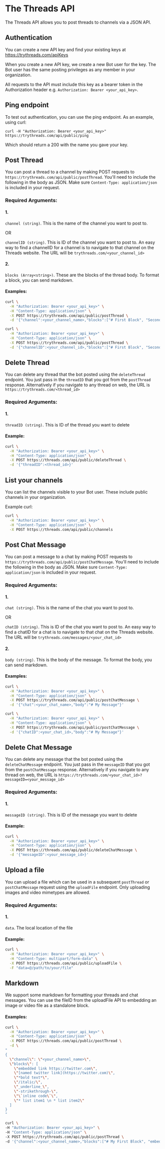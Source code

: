 # The Threads API

The Threads API allows you to post threads to channels via a JSON API.

## Authentication

You can create a new API key and find your existing keys at https://trythreads.com/apiKeys

When you create a new API key, we create a new Bot user for the key. The Bot user has the same posting privileges as any member in your organization.

All requests to the API must include this key as a bearer token in the Authorization header e.g. `Authorization: Bearer <your_api_key>`.

## Ping endpoint

To test out authentication, you can use the ping endpoint. As an example, using curl:

`curl -H "Authorization: Bearer <your_api_key>" https://trythreads.com/api/public/ping`

Which should return a 200 with the name you gave your key. 

## Post Thread

You can post a thread to a channel by making POST requests to `https://trythreads.com/api/public/postThread`. You'll need to include the following in the body as JSON. Make sure `Content-Type: application/json` is included in your request.

### Required Arguments:

#### 1. 
`channel (string)`. This is the name of the channel you want to post to.

  OR

`channelID (string)`. This is ID of the channel you want to post to.  An easy way to find a channelID for a channel is to navigate to that channel on the Threads website. The URL will be `trythreads.com/<your_channel_id>`

#### 2. 
`blocks (Array<string>)`. These are the blocks of the thread body. To format a block, you can send markdown.

#### Examples:

```bash
curl \
  -H "Authorization: Bearer <your_api_key>" \
  -H "Content-Type: application/json" \
  -X POST https://trythreads.com/api/public/postThread \
  -d '{"channel":<your_channel_name>,"blocks":["# First Block", "Second block"]}'
```

```bash
curl \
  -H "Authorization: Bearer <your_api_key>" \
  -H "Content-Type: application/json" \
  -X POST https://trythreads.com/api/public/postThread \
  -d '{"channelID":<your_channel_id>,"blocks":["# First Block", "Second block"]}'
```

## Delete Thread

You can delete any thread that the bot posted using the `deleteThread` endpoint. You just pass in the `threadID` that you got from the `postThread` response. Alternatively if you navigate to any thread on web, the URL is `https://trythreads.com/<thread_id>`

### Required Arguments:

#### 1.
`threadID (string)`. This is ID of the thread you want to delete

#### Example:

```bash
curl \
  -H "Authorization: Bearer <your_api_key>" \
  -H "Content-Type: application/json" \
  -X POST https://threads.com/api/public/deleteThread \
  -d '{"threadID":<thread_id>}'
```

## List your channels

You can list the channels visible to your Bot user. These include public channels in your organization.

Example curl:

```bash
curl \
  -H "Authorization: Bearer <your_api_key>" \
  -H "Content-Type: application/json" \
  -X POST https://threads.com/api/public/channels
```

## Post Chat Message

You can post a message to a chat by making POST requests to `https://trythreads.com/api/public/postChatMessage`. You'll need to include the following in the body as JSON. Make sure `Content-Type: application/json` is included in your request.

### Required Arguments:

#### 1.
`chat (string)`. This is the name of the chat you want to post to.

OR

`chatID (string)`. This is ID of the chat you want to post to.  An easy way to find a chatID for a chat is to navigate to that chat on the Threads website. The URL will be `trythreads.com/messages/<your_chat_id>`

#### 2.
`body (string)`. This is the body of the message. To format the body, you can send markdown.

#### Examples:

```bash
curl \
  -H "Authorization: Bearer <your_api_key>" \
  -H "Content-Type: application/json" \
  -X POST https://trythreads.com/api/public/postChatMessage \
  -d '{"chat":<your_chat_name>,"body":"# My Message"}'
```

```bash
curl \
  -H "Authorization: Bearer <your_api_key>" \
  -H "Content-Type: application/json" \
  -X POST https://trythreads.com/api/public/postChatMessage \
  -d '{"chatID":<your_chat_id>,"body":"# My Message"}'
```

## Delete Chat Message

You can delete any message that the bot posted using the `deleteChatMessage` endpoint. You just pass in the `messageID` that you got from the `postChatMessage` response. Alternatively if you navigate to any thread on web, the URL is `https://trythreads.com/<your_chat_id>?messageID=<your_message_id>`

### Required Arguments:

#### 1.
`messageID (string)`. This is ID of the message you want to delete

#### Example:

```bash
curl \
  -H "Authorization: Bearer <your_api_key>" \
  -H "Content-Type: application/json" \
  -X POST https://threads.com/api/public/deleteChatMessage \
  -d '{"messageID":<your_message_id>}'
```


## Upload a file

You can upload a file which can be used in a subsequent `postThread` or `postChatMessage` request using the `uploadFile` endpoint.
Only uploading images and video mimetypes are allowed.

### Required Arguments:

#### 1.
`data`. The local location of the file 


#### Example:
```bash
curl \
  -H "Authorization: Bearer <your_api_key>" \
  -H "Content-Type: multipart/form-data" \
  -X POST https://threads.com/api/public/uploadFile \
  -F "data=@/path/to/your/file"  
```


## Markdown
We support some markdown for formatting your threads and chat messages. You can use the fileID from the uploadFile API to embedding an image or video file as a standalone block.

#### Examples:

```bash
curl \
  -H "Authorization: Bearer <your_api_key>" \
  -H "Content-Type: application/json" \
  -X POST https://threads.com/api/public/postThread \
  -d \
"
{
  \"channel\": \"<your_channel_name>\",
  \"blocks\": [
    \"embedded link https://twitter.com\",
    \"[named twitter link](https://twitter.com)\",
    \"*bold text*\",
    \"/italic/\",
    \"_underline_\",
    \"-strikethrough-\",
    \"\`inline code\`\",
    \"* list item1 \n * list item2\"
  ]
}
"
```

```bash
curl \
-H "Authorization: Bearer <your_api_key>" \
-H "Content-Type: application/json" \
-X POST https://trythreads.com/api/public/postThread \
-d '{"channel":<your_channel_name>,"blocks":["# My First Block", "embedded file below", "<!12345678910|>"]}'
```
